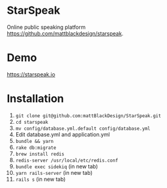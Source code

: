 StarSpeak
=======================

Online public speaking platform https://github.com/mattblackdesign/starspeak.

# Demo

https://starspeak.io

# Installation
1. `git clone git@github.com:mattBlackDesign/StarSpeak.git`
2. `cd starspeak`
3. `mv config/database.yml.default config/database.yml`
4. Edit database.yml and application.yml
5. `bundle && yarn`
6. `rake db:migrate`
7. `brew install redis`
8. `redis-server /usr/local/etc/redis.conf` 
9. `bundle exec sidekiq` (in new tab)
10. `yarn rails-server` (in new tab)
11. `rails s` (in new tab)
